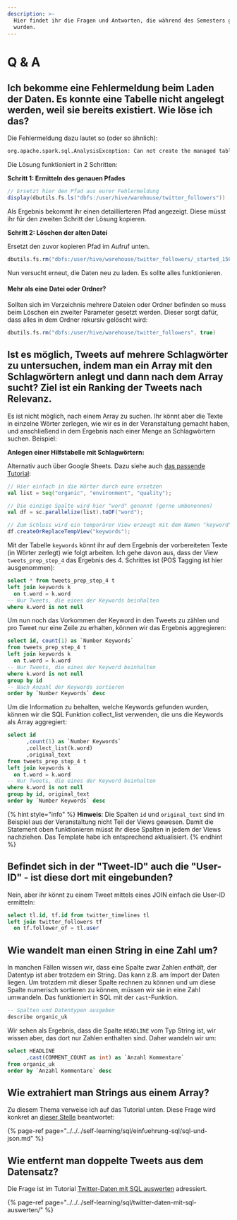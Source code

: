 ```yaml
---
description: >-
  Hier findet ihr die Fragen und Antworten, die während des Semesters gestellt
  wurden.
---
```


# Q & A

## Ich bekomme eine Fehlermeldung beim Laden der Daten. Es konnte eine Tabelle nicht angelegt werden, weil sie bereits existiert. Wie löse ich das?

Die Fehlermeldung dazu lautet so \(oder so ähnlich\): 

```bash
org.apache.spark.sql.AnalysisException: Can not create the managed table('twitter_followers'). The associated location('dbfs:/user/hive/warehouse/twitter_followers') already exists.
```

Die Lösung  funktioniert in 2 Schritten:

**Schritt 1: Ermitteln des genauen Pfades**

```scala
// Ersetzt hier den Pfad aus eurer Fehlermeldung
display(dbutils.fs.ls("dbfs:/user/hive/warehouse/twitter_followers"))
```

Als Ergebnis bekommt ihr einen detaillierteren Pfad angezeigt. Diese müsst ihr für den zweiten Schritt der Lösung kopieren.

**Schritt 2: Löschen der alten Datei**

Ersetzt den zuvor kopieren Pfad im Aufruf unten.

```scala
dbutils.fs.rm("dbfs:/user/hive/warehouse/twitter_followers/_started_1560150859916745977")
```

Nun versucht erneut, die Daten neu zu laden. Es sollte alles funktionieren.

#### Mehr als eine Datei oder Ordner?

Sollten sich im Verzeichnis mehrere Dateien oder Ordner befinden so muss beim Löschen ein zweiter Parameter gesetzt werden. Dieser sorgt dafür, dass alles in dem Ordner rekursiv gelöscht wird:

```scala
dbutils.fs.rm("dbfs:/user/hive/warehouse/twitter_followers", true)
```

## Ist es möglich, Tweets auf mehrere Schlagwörter zu untersuchen, indem man ein Array mit den Schlagwörtern anlegt und dann nach dem Array sucht? Ziel ist ein Ranking der Tweets nach Relevanz.

Es ist nicht möglich, nach einem Array zu suchen. Ihr könnt aber die Texte in einzelne Wörter zerlegen, wie wir es in der Veranstaltung gemacht haben, und anschließend in dem Ergebnis nach einer Menge an Schlagwörtern suchen. Beispiel:

**Anlegen einer Hilfstabelle mit Schlagwörtern:**

Alternativ auch über Google Sheets. Dazu siehe auch [das passende Tutorial](../../../self-learning/sql/natural-language-processing-nlp/themen-in-texten-mittels-sql-identifizieren/1-arbeiten-mit-mappingstabellen.md):

```scala
// Hier einfach in die Wörter durch eure ersetzen
val list = Seq("organic", "environment", "quality");

// Die einzige Spalte wird hier "word" genannt (gerne umbenennen)
val df = sc.parallelize(list).toDF("word");

// Zum Schluss wird ein temporärer View erzeugt mit dem Namen "keyword"
df.createOrReplaceTempView("keywords");
```

Mit der Tabelle `keywords` könnt ihr auf dem Ergebnis der vorbereiteten Texte \(in Wörter zerlegt\) wie folgt arbeiten. Ich gehe davon aus, dass der View `tweets_prep_step_4` das Ergebnis des 4. Schrittes ist \(POS Tagging ist hier ausgenommen\):

```sql
select * from tweets_prep_step_4 t
left join keywords k 
  on t.word = k.word
-- Nur Tweets, die eines der Keywords beinhalten
where k.word is not null
```

Um nun noch das Vorkommen der Keyword in den Tweets zu zählen und pro Tweet nur eine Zeile zu erhalten, können wir das Ergebnis aggregieren:

```sql
select id, count(1) as `Number Keywords` 
from tweets_prep_step_4 t
left join keywords k 
  on t.word = k.word
-- Nur Tweets, die eines der Keyword beinhalten
where k.word is not null
group by id
-- Nach Anzahl der Keywords sortieren
order by `Number Keywords` desc
```

Um die Information zu behalten, welche Keywords gefunden wurden, können wir die SQL Funktion collect\_list verwenden, die uns die Keywords als Array aggregiert:

```sql
select id
      ,count(1) as `Number Keywords` 
      ,collect_list(k.word)
      ,original_text
from tweets_prep_step_4 t
left join keywords k 
  on t.word = k.word
-- Nur Tweets, die eines der Keyword beinhalten
where k.word is not null
group by id, original_text
order by `Number Keywords` desc
```

{% hint style="info" %}
**Hinweis**: Die Spalten `id` und `original_text` sind im Beispiel aus der Veranstaltung nicht Teil der Views gewesen. Damit die Statement oben funktionieren müsst ihr diese Spalten in jedem der Views nachziehen. Das Template habe ich entsprechend aktualisiert.
{% endhint %}

## Befindet sich in der "Tweet-ID" auch die "User-ID" - ist diese dort mit eingebunden?

Nein, aber ihr könnt zu einem Tweet mittels eines JOIN einfach die User-ID ermitteln:

```sql
select tl.id, tf.id from twitter_timelines tl
left join twitter_followers tf
  on tf.follower_of = tl.user
```

## Wie wandelt man einen String in eine Zahl um?

In manchen Fällen wissen wir, dass eine Spalte zwar Zahlen _enthält,_ der Datentyp ist aber trotzdem ein String. Das kann z.B. am Import der Daten liegen. Um trotzdem mit dieser Spalte rechnen zu können und um diese Spalte numerisch sortieren zu können, müssen wir sie in eine Zahl umwandeln. Das funktioniert in SQL mit der `cast`-Funktion.

```sql
-- Spalten und Datentypen ausgeben
describe organic_uk
```

Wir sehen als Ergebnis, dass die Spalte `HEADLINE` vom Typ String ist, wir wissen aber, das dort nur Zahlen enthalten sind. Daher wandeln wir um:

```sql
select HEADLINE
      ,cast(COMMENT_COUNT as int) as `Anzahl Kommentare`
from organic_uk
order by `Anzahl Kommentare` desc
```

## Wie extrahiert man Strings aus einem Array?

Zu diesem Thema verweise ich auf das Tutorial unten. Diese Frage wird konkret an [dieser Stelle](../../../self-learning/sql/einfuehrung-sql/sql-und-json.md#arrays-mit-sql-abfragen) beantwortet:

{% page-ref page="../../../self-learning/sql/einfuehrung-sql/sql-und-json.md" %}

## Wie entfernt man doppelte Tweets aus dem Datensatz?

Die Frage ist im Tutorial [Twitter-Daten mit SQL auswerten](../../../self-learning/sql/twitter-daten-mit-sql-auswerten/#doppelte-tweets-herausfiltern) adressiert.

{% page-ref page="../../../self-learning/sql/twitter-daten-mit-sql-auswerten/" %}


